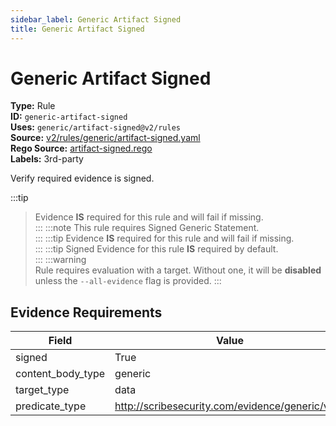 ```yaml
---
sidebar_label: Generic Artifact Signed
title: Generic Artifact Signed
---  
```

# Generic Artifact Signed  
**Type:** Rule  
**ID:** `generic-artifact-signed`  
**Uses:** `generic/artifact-signed@v2/rules`  
**Source:** [v2/rules/generic/artifact-signed.yaml](https://github.com/scribe-public/sample-policies/blob/main/v2/rules/generic/artifact-signed.yaml)  
**Rego Source:** [artifact-signed.rego](https://github.com/scribe-public/sample-policies/blob/main/v2/rules/generic/artifact-signed.rego)  
**Labels:** 3rd-party  

Verify required evidence is signed.

:::tip 
> Evidence **IS** required for this rule and will fail if missing.  
::: 
:::note 
This rule requires Signed Generic Statement.  
::: 
:::tip 
> Evidence **IS** required for this rule and will fail if missing.  
::: 
:::tip 
Signed Evidence for this rule **IS** required by default.  
::: 
:::warning  
Rule requires evaluation with a target. Without one, it will be **disabled** unless the `--all-evidence` flag is provided.
::: 

## Evidence Requirements  
| Field | Value |
|-------|-------|
| signed | True |
| content_body_type | generic |
| target_type | data |
| predicate_type | http://scribesecurity.com/evidence/generic/v0.1 |


